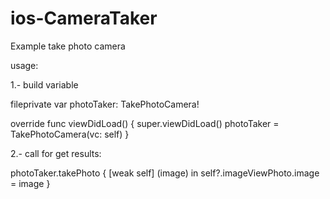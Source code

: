 # ios-CameraTaker
Example take photo camera

usage:

1.- build variable

fileprivate var photoTaker: TakePhotoCamera!

override func viewDidLoad() {
        super.viewDidLoad()
        photoTaker = TakePhotoCamera(vc: self)
}

2.- call for get results:

photoTaker.takePhoto { [weak self] (image) in
  self?.imageViewPhoto.image = image
}

